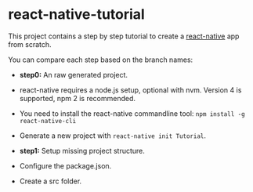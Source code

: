 # react-native-tutorial

This project contains a step by step tutorial to create a
[react-native](http://facebook.github.io/react-native/) app from scratch.

You can compare each step based on the branch names:

* **step0:** An raw generated project.

* react-native requires a node.js setup, optional with nvm.
  Version 4 is supported, npm 2 is recommended.
* You need to install the react-native commandline tool:
  `npm install -g react-native-cli`
* Generate a new project with `react-native init Tutorial`.

* **step1:** Setup missing project structure.

* Configure the package.json.
* Create a src folder.
